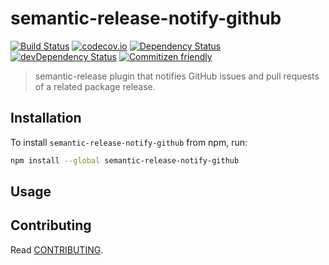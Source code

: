 # semantic-release-notify-github

[![Build Status](https://snap-ci.com/hbetts/semantic-release-notify-github/branch/master/build_image)](https://snap-ci.com/hbetts/semantic-release-notify-github/branch/master)
[![codecov.io](https://codecov.io/github/hbetts/semantic-release-notify-github/coverage.svg?branch=master)](https://codecov.io/github/hbetts/semantic-release-notify-github?branch=master)
[![Dependency Status](https://david-dm.org/hbetts/semantic-release-notify-github.svg)](https://david-dm.org/hbetts/semantic-release-notify-github)
[![devDependency Status](https://david-dm.org/hbetts/semantic-release-notify-github/dev-status.svg)](https://david-dm.org/hbetts/semantic-release-notify-github#info=devDependencies)
[![Commitizen friendly](https://img.shields.io/badge/commitizen-friendly-brightgreen.svg)](http://commitizen.github.io/cz-cli/)

> semantic-release plugin that notifies GitHub issues and pull requests of a related package release.

## Installation

To install `semantic-release-notify-github` from npm, run:

```bash
npm install --global semantic-release-notify-github
```

## Usage



## Contributing

Read [CONTRIBUTING](CONTRIBUTING.md).
